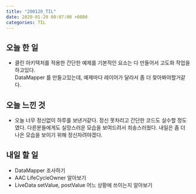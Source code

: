 ```yaml
---
title: "200120_TIL"
date: 2020-01-20 00:07:00 +0800
categories: TIL
---
```


## 오늘 한 일
- 클린 아키텍처를 적용한 간단한 예제를 기본적인 요소는 다 만들어서 고도화 작업을 하고있다.  
DataMapper 를 만들고있는데, 예제마다 레이어가 달라서 좀 더 찾아봐야할거같다.

## 오늘 느낀 것
- 오늘 너무 정신없이 하루를 보낸거같다. 정신 못차리고 간단한 코드도 실수할 정도였다. 다른분들에게도 실망스러운 모습을 보여드려서 죄송스러웠다. 내일은 좀 더 나은 모습을 보이기 위해 정신차려야겠다.

## 내일 할 일
- DataMapper 조사하기  
- AAC LifeCycleOwner 알아보기
- LiveData setValue, postValue 어느 상황에 쓰이는지 알아보기